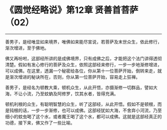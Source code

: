 # 《圆觉经略说》第12章 贤善首菩萨（02）

------

善男子，是经唯显如来境界，唯佛如来能尽宣说，若菩萨及末世众生，依此修行，渐次增进，至于佛地。

佛又再吩咐，这部经所讲的是成佛境界，只有成佛之后，才能把这个法门讲得透彻清楚。假如有发心修行的菩萨及众生，依照这部经来修行，一步一步地渐修增进，可以成佛。在这里，透漏一个秘密给各位，你从第十一位菩萨开始，倒转来走，就是渐次增进的秘诀所在，否则，你从第一位菩萨开始，容易走上狂禅。

善男子，是经名为顿教大乘，顿机众生，从此开悟，亦摄渐修一切群品，譬如大海，不让小流，乃至蚊蚋及阿修罗，饮其水者，皆得充满。

顿机利根的众生，有聪明智慧的众生，听了这部经，从此开悟。假如不是顿根，而是钝根的话，一步一步渐修，也可以成佛。这部经犹如大海，不舍弃小河流，乃至细小的蚊虫喝了这个水，或者魔王喝了这个水，都可以成佛。这就是这部经真正的功德，接下来，佛又作了一些比喻。


